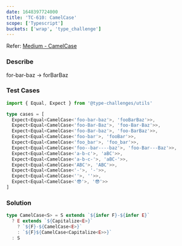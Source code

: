 ```yaml
---
date: 1648397724000
title: 'TC-610: CamelCase'
scope: ['Typescript']
buckets: ['wrap', 'type_challenge']
---
```


Refer: [Medium - CamelCase](https://github.com/type-challenges/type-challenges/blob/master/questions/610-medium-camelcase/README.md)

### Describe

for-bar-baz -> forBarBaz

### Test Cases

```typescript
import { Equal, Expect } from '@type-challenges/utils'

type cases = [
  Expect<Equal<CamelCase<'foo-bar-baz'>, 'fooBarBaz'>>,
  Expect<Equal<CamelCase<'foo-Bar-Baz'>, 'foo-Bar-Baz'>>,
  Expect<Equal<CamelCase<'foo-Bar-baz'>, 'foo-BarBaz'>>,
  Expect<Equal<CamelCase<'foo-bar'>, 'fooBar'>>,
  Expect<Equal<CamelCase<'foo_bar'>, 'foo_bar'>>,
  Expect<Equal<CamelCase<'foo--bar----baz'>, 'foo-Bar---Baz'>>,
  Expect<Equal<CamelCase<'a-b-c'>, 'aBC'>>,
  Expect<Equal<CamelCase<'a-b-c-'>, 'aBC-'>>,
  Expect<Equal<CamelCase<'ABC'>, 'ABC'>>,
  Expect<Equal<CamelCase<'-'>, '-'>>,
  Expect<Equal<CamelCase<''>, ''>>,
  Expect<Equal<CamelCase<'😎'>, '😎'>>
]
```

### Solution

```typescript
type CamelCase<S> = S extends `${infer F}-${infer E}`
  ? E extends `${Capitalize<E>}`
    ? `${F}-${CamelCase<E>}`
    : `${F}${CamelCase<Capitalize<E>>}`
  : S
```
